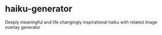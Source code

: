 # haiku-generator
Deeply meaningful and life changingly inspirational haiku with related image overlay generator
